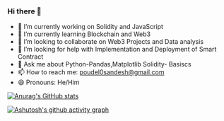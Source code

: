 ### Hi there 👋



- 🔭 I’m currently working on Solidity and JavaScript
- 🌱 I’m currently learning Blockchain and Web3
- 👯 I’m looking to collaborate on Web3 Projects and Data analysis
- 🤔 I’m looking for help with Implementation and Deployment of Smart Contract
- 💬 Ask me about Python-Pandas,Matplotlib Solidity- Basiscs
- 📫 How to reach me: poudel0sandesh@gmail.com
- 😄 Pronouns: He/Him


[![Anurag's GitHub stats](https://github-readme-stats.vercel.app/api?username=poudel0)](https://github.com/anuraghazra/github-readme-stats)


[![Ashutosh's github activity graph](https://github-readme-activity-graph.cyclic.app/graph?username=poudel0&theme=elegant)](https://github.com/ashutosh00710/github-readme-activity-graph)

